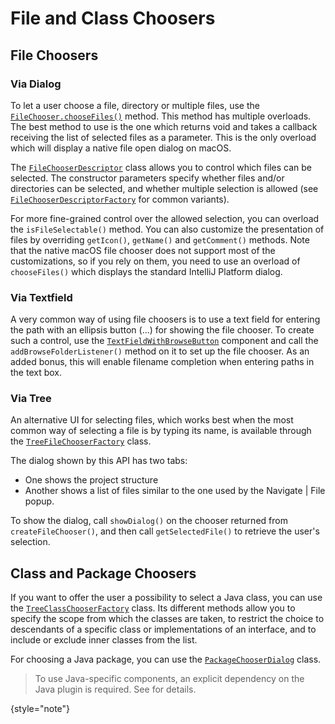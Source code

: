 # File and Class Choosers

<!-- Copyright 2000-2023 JetBrains s.r.o. and contributors. Use of this source code is governed by the Apache 2.0 license. -->

## File Choosers

### Via Dialog
To let a user choose a file, directory or multiple files, use the [`FileChooser.chooseFiles()`](%gh-ic%/platform/platform-api/src/com/intellij/openapi/fileChooser/FileChooser.java) method.
This method has multiple overloads.
The best method to use is the one which returns void and takes a callback receiving the list of selected files as a parameter.
This is the only overload which will display a native file open dialog on macOS.

The [`FileChooserDescriptor`](%gh-ic%/platform/ide-core/src/com/intellij/openapi/fileChooser/FileChooserDescriptor.java) class allows you to control which files can be selected.
The constructor parameters specify whether files and/or directories can be selected, and whether multiple selection is allowed (see [`FileChooserDescriptorFactory`](%gh-ic%/platform/ide-core/src/com/intellij/openapi/fileChooser/FileChooserDescriptorFactory.java) for common variants).

For more fine-grained control over the allowed selection, you can overload the `isFileSelectable()` method.
You can also customize the presentation of files by overriding `getIcon()`, `getName()` and `getComment()` methods.
Note that the native macOS file chooser does not support most of the customizations, so if you rely on them, you need to use an overload of `chooseFiles()` which displays the standard IntelliJ Platform dialog.

### Via Textfield

A very common way of using file choosers is to use a text field for entering the path with an ellipsis button (<control>...</control>) for showing the file chooser.
To create such a control, use the [`TextFieldWithBrowseButton`](%gh-ic%/platform/platform-api/src/com/intellij/openapi/ui/TextFieldWithBrowseButton.java) component and call the `addBrowseFolderListener()` method on it to set up the file chooser.
As an added bonus, this will enable filename completion when entering paths in the text box.

### Via Tree

An alternative UI for selecting files, which works best when the most common way of selecting a file is by typing its name, is available through the
[`TreeFileChooserFactory`](%gh-ic%/platform/lang-api/src/com/intellij/ide/util/TreeFileChooserFactory.java) class.

The dialog shown by this API has two tabs:

*  One shows the project structure
*  Another shows a list of files similar to the one used by the <ui-path>Navigate | File</ui-path> popup.

To show the dialog, call `showDialog()` on the chooser returned from `createFileChooser()`, and then call `getSelectedFile()` to retrieve the user's selection.

## Class and Package Choosers

If you want to offer the user a possibility to select a Java class, you can use the [`TreeClassChooserFactory`](%gh-ic%/java/openapi/src/com/intellij/ide/util/TreeClassChooserFactory.java) class.
Its different methods allow you to specify the scope from which the classes are taken, to restrict the choice to descendants of a specific class or implementations of an interface, and to include or exclude inner classes from the list.

For choosing a Java package, you can use the [`PackageChooserDialog`](%gh-ic%/java/java-impl/src/com/intellij/ide/util/PackageChooserDialog.java) class.

> To use Java-specific components, an explicit dependency on the Java plugin is required.
> See [](plugin_compatibility.md#java) for details.
>
{style="note"}
